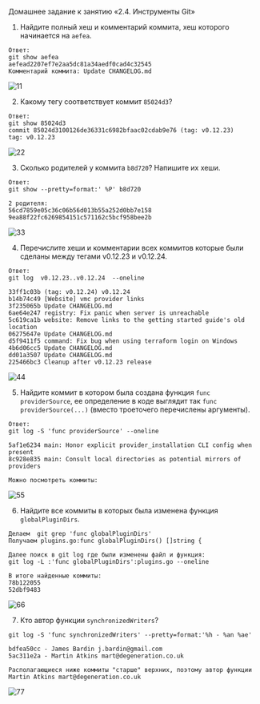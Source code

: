 Домашнее задание к занятию «2.4. Инструменты Git»

1. Найдите полный хеш и комментарий коммита, хеш которого начинается на `aefea`.

```
Ответ:
git show aefea 
aefead2207ef7e2aa5dc81a34aedf0cad4c32545
Комментарий коммита: Update CHANGELOG.md
```

![11](https://user-images.githubusercontent.com/94568542/150346807-1a94e74c-5001-4a84-8f32-cabb41bdd8bc.jpg)



2. Какому тегу соответствует коммит `85024d3`?


```
Ответ:
git show 85024d3
commit 85024d3100126de36331c6982bfaac02cdab9e76 (tag: v0.12.23)
tag: v0.12.23
```

![22](https://user-images.githubusercontent.com/94568542/150350580-9711edf8-93f1-419d-a1cb-d6d73ce39380.jpg)

3. Сколько родителей у коммита `b8d720`? Напишите их хеши.

```
Ответ:
git show --pretty=format:' %P' b8d720

2 родителя:
56cd7859e05c36c06b56d013b55a252d0bb7e158 
9ea88f22fc6269854151c571162c5bcf958bee2b
```

![33](https://user-images.githubusercontent.com/94568542/150353815-edc76aaa-5170-4001-967e-4bc6734316dc.jpg)



4. Перечислите хеши и комментарии всех коммитов которые были сделаны между тегами  v0.12.23 и v0.12.24.

```
Ответ:
git log  v0.12.23..v0.12.24  --oneline

33ff1c03b (tag: v0.12.24) v0.12.24
b14b74c49 [Website] vmc provider links
3f235065b Update CHANGELOG.md
6ae64e247 registry: Fix panic when server is unreachable
5c619ca1b website: Remove links to the getting started guide's old location
06275647e Update CHANGELOG.md
d5f9411f5 command: Fix bug when using terraform login on Windows
4b6d06cc5 Update CHANGELOG.md
dd01a3507 Update CHANGELOG.md
225466bc3 Cleanup after v0.12.23 release
```

![44](https://user-images.githubusercontent.com/94568542/150355083-fc28cfb2-ce98-42b8-970b-355cc5796752.jpg)



5. Найдите коммит в котором была создана функция `func providerSource`, ее определение в коде выглядит 
так `func providerSource(...)` (вместо троеточего перечислены аргументы).

```
Ответ:
git log -S 'func providerSource' --oneline

5af1e6234 main: Honor explicit provider_installation CLI config when present
8c928e835 main: Consult local directories as potential mirrors of providers

Можно посмотреть коммиты:
```

![55](https://user-images.githubusercontent.com/94568542/150358490-3d7528c8-7b90-481e-82ef-ec6bf4b9d277.jpg)



6. Найдите все коммиты в которых была изменена функция `globalPluginDirs`.

```
Делаем  git grep 'func globalPluginDirs'
Получаем plugins.go:func globalPluginDirs() []string {

Далее поиск в git log где были изменены файл и функция:
git log -L :'func globalPluginDirs':plugins.go --oneline

В итоге найденные коммиты:
78b122055
52dbf9483
```

![66](https://user-images.githubusercontent.com/94568542/150360534-e3d38f95-2cdd-4d83-b0fb-3e20dafc6da9.jpg)


7. Кто автор функции `synchronizedWriters`? 

```
git log -S 'func synchronizedWriters' --pretty=format:'%h - %an %ae'

bdfea50cc - James Bardin j.bardin@gmail.com
5ac311e2a - Martin Atkins mart@degeneration.co.uk

Располагающиеся ниже коммиты "старше" верхних, поэтому автор функции Martin Atkins mart@degeneration.co.uk
```

![77](https://user-images.githubusercontent.com/94568542/150362071-e2a00515-b4ad-460f-aa94-1447bf5c8a4e.jpg)



